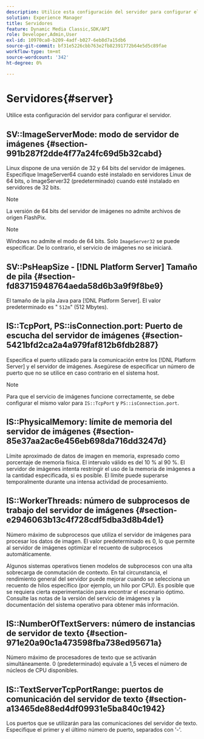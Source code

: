 ```yaml
---
description: Utilice esta configuración del servidor para configurar el servidor.
solution: Experience Manager
title: Servidores
feature: Dynamic Media Classic,SDK/API
role: Developer,Admin,User
exl-id: 10970ca8-b209-4adf-b027-6eb8d7a15db6
source-git-commit: bf31e5226cbb763e2fb82391772b64e5d5c89fae
workflow-type: tm+mt
source-wordcount: '342'
ht-degree: 0%

---
```


# Servidores{#server}

Utilice esta configuración del servidor para configurar el servidor.

## SV::ImageServerMode: modo de servidor de imágenes {#section-991b287f2dde4f77a24fc69d5b32cabd}

Linux dispone de una versión de 32 y 64 bits del servidor de imágenes. Especifique ImageServer64 cuando esté instalado en servidores Linux de 64 bits, o ImageServer32 (predeterminado) cuando esté instalado en servidores de 32 bits.

>[!NOTE]
>
>La versión de 64 bits del servidor de imágenes no admite archivos de origen FlashPix.

>[!NOTE]
>
>Windows no admite el modo de 64 bits. Solo `ImageServer32` se puede especificar. De lo contrario, el servicio de imágenes no se iniciará.

## SV::PsHeapSize - [!DNL Platform Server] Tamaño de pila {#section-fd83715948764aeda58d6b3a9f9f8be9}

El tamaño de la pila Java para [!DNL Platform Server]. El valor predeterminado es &quot; `512m`&quot; (512 Mbytes).

## IS::TcpPort, PS::isConnection.port: Puerto de escucha del servidor de imágenes {#section-5421bfd2ca2a4a979faf812b6fdb2887}

Especifica el puerto utilizado para la comunicación entre los [!DNL Platform Server] y el servidor de imágenes. Asegúrese de especificar un número de puerto que no se utilice en caso contrario en el sistema host.

>[!NOTE]
>
>Para que el servicio de imágenes funcione correctamente, se debe configurar el mismo valor para `IS::TcpPort` y `PS::isConnection.port`.

## IS::PhysicalMemory: límite de memoria del servidor de imágenes {#section-85e37aa2ac6e456eb698da716dd3247d}

Límite aproximado de datos de imagen en memoria, expresado como porcentaje de memoria física. El intervalo válido es del 10 % al 90 %. El servidor de imágenes intenta restringir el uso de la memoria de imágenes a la cantidad especificada, si es posible. El límite puede superarse temporalmente durante una intensa actividad de procesamiento.

## IS::WorkerThreads: número de subprocesos de trabajo del servidor de imágenes {#section-e2946063b13c4f728cdf5dba3d8b4de1}

Número máximo de subprocesos que utiliza el servidor de imágenes para procesar los datos de imagen. El valor predeterminado es 0, lo que permite al servidor de imágenes optimizar el recuento de subprocesos automáticamente.

Algunos sistemas operativos tienen modelos de subprocesos con una alta sobrecarga de conmutación de contexto. En tal circunstancia, el rendimiento general del servidor puede mejorar cuando se selecciona un recuento de hilos específico (por ejemplo, un hilo por CPU). Es posible que se requiera cierta experimentación para encontrar el escenario óptimo. Consulte las notas de la versión del servicio de imágenes y la documentación del sistema operativo para obtener más información.

## IS::NumberOfTextServers: número de instancias de servidor de texto {#section-971e20a90c1a473598fba738ed95671a}

Número máximo de procesadores de texto que se activarán simultáneamente. 0 (predeterminado) equivale a 1,5 veces el número de núcleos de CPU disponibles.

## IS::TextServerTcpPortRange: puertos de comunicación del servidor de texto {#section-a13465de88ed4df09931e5ba840c1942}

Los puertos que se utilizarán para las comunicaciones del servidor de texto. Especifique el primer y el último número de puerto, separados con &#39;-&#39;.
